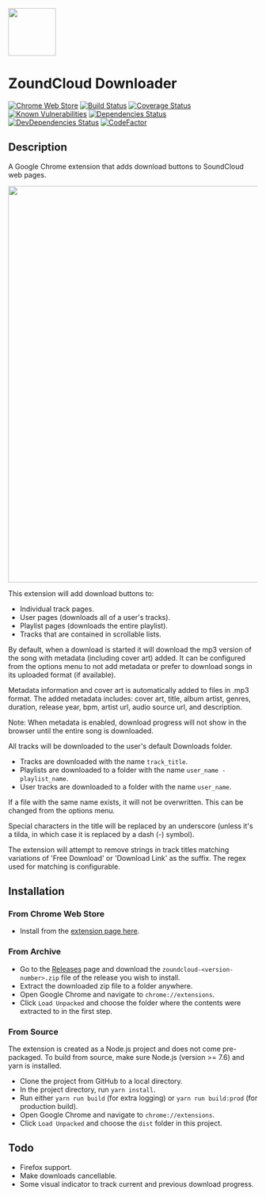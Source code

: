 <a href="https://chrome.google.com/webstore/detail/zoundcloud-downloader/bhnpokjikdldjiimbmoakkfekcnpkkij">
  <img src="https://github.com/xtangle/zoundcloud/blob/master/src/resources/icon128.png" width="96" height="96">
</a>

# ZoundCloud Downloader

[![Chrome Web Store](https://img.shields.io/chrome-web-store/v/bhnpokjikdldjiimbmoakkfekcnpkkij.svg)](https://chrome.google.com/webstore/detail/zoundcloud-downloader/bhnpokjikdldjiimbmoakkfekcnpkkij)
[![Build Status](https://img.shields.io/travis/com/xtangle/zoundcloud.svg)](https://travis-ci.com/xtangle/zoundcloud)
[![Coverage Status](https://img.shields.io/coveralls/github/xtangle/zoundcloud.svg)](https://coveralls.io/github/xtangle/zoundcloud?branch=master)
[![Known Vulnerabilities](https://snyk.io/test/github/xtangle/zoundcloud/badge.svg?targetFile=package.json)](https://snyk.io/test/github/xtangle/zoundcloud?targetFile=package.json)
[![Dependencies Status](https://img.shields.io/david/xtangle/ZoundCloud.svg)](https://david-dm.org/xtangle/ZoundCloud)
[![DevDependencies Status](https://img.shields.io/david/dev/xtangle/ZoundCloud.svg)](https://david-dm.org/xtangle/ZoundCloud?type=dev)
[![CodeFactor](https://www.codefactor.io/repository/github/xtangle/zoundcloud/badge)](https://www.codefactor.io/repository/github/xtangle/zoundcloud)

## Description

A Google Chrome extension that adds download buttons to SoundCloud web pages. 

<img src="https://github.com/xtangle/zoundcloud/blob/master/docs/img1.png" width="800">

This extension will add download buttons to:

* Individual track pages.
* User pages (downloads all of a user's tracks).
* Playlist pages (downloads the entire playlist).
* Tracks that are contained in scrollable lists.

By default, when a download is started it will download the mp3 version of the song with metadata (including cover art) added. 
It can be configured from the options menu to not add metadata or prefer to download songs in its uploaded format (if available).

Metadata information and cover art is automatically added to files in .mp3 format.
The added metadata includes: cover art, title, album artist, genres, duration, release year, bpm, 
artist url, audio source url, and description.

Note: When metadata is enabled, download progress will not show in the browser until the entire song is downloaded.

All tracks will be downloaded to the user's default Downloads folder.

* Tracks are downloaded with the name `track_title`.
* Playlists are downloaded to a folder with the name `user_name - playlist_name`.
* User tracks are downloaded to a folder with the name `user_name`.

If a file with the same name exists, it will not be overwritten. This can be changed from
the options menu.

Special characters in the title will be replaced by an underscore (unless it's a tilda, in which
case it is replaced by a dash (-) symbol). 

The extension will attempt to remove strings in track titles matching variations of
'Free Download' or 'Download Link' as the suffix. The regex used for matching is configurable.

## Installation

### From Chrome Web Store

- Install from the [extension page here](https://chrome.google.com/webstore/detail/zoundcloud-downloader/bhnpokjikdldjiimbmoakkfekcnpkkij).

### From Archive

- Go to the [Releases](https://github.com/xtangle/zoundcloud/releases) page and download the `zoundcloud-<version-number>.zip` file of the release you wish to install.
- Extract the downloaded zip file to a folder anywhere.
- Open Google Chrome and navigate to `chrome://extensions`.
- Click `Load Unpacked` and choose the folder where the contents were extracted to in the first step. 

### From Source

The extension is created as a Node.js project and does not come pre-packaged. 
To build from source, make sure Node.js (version >= 7.6) and yarn is installed.

- Clone the project from GitHub to a local directory.
- In the project directory, run `yarn install`.
- Run either `yarn run build` (for extra logging) or `yarn run build:prod` (for production build).
- Open Google Chrome and navigate to `chrome://extensions`.
- Click `Load Unpacked` and choose the `dist` folder in this project.

## Todo

* Firefox support.
* Make downloads cancellable.
* Some visual indicator to track current and previous download progress.
